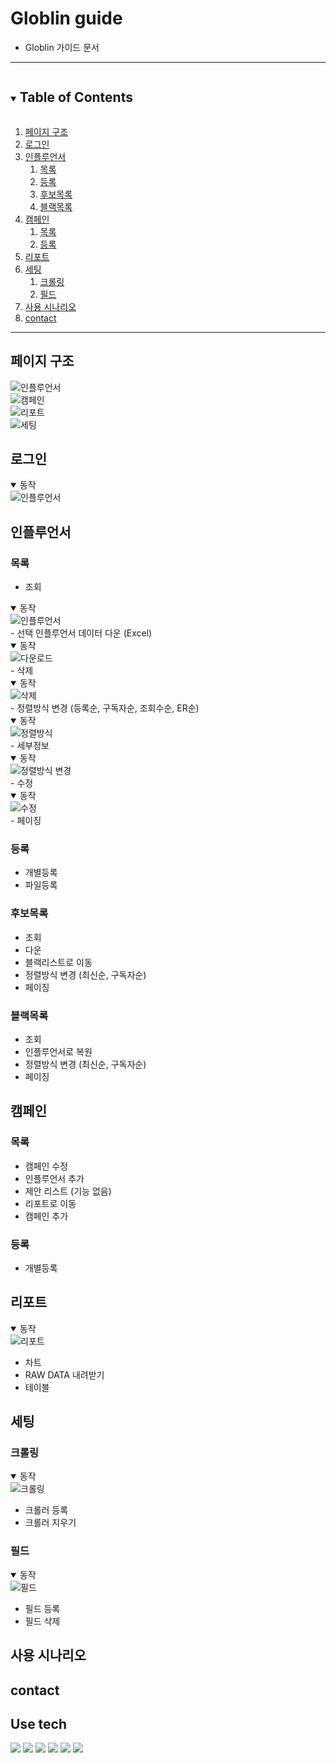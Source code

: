 <!--
*** Thanks for checking out the Best-README-Template. If you have a suggestion
*** that would make this better, please fork the repo and create a pull request
*** or simply open an issue with the tag "enhancement".
*** Thanks again! Now go create something AMAZING! :D
-->

<!-- PROJECT SHIELDS -->
<!--
*** I'm using markdown "reference style" links for readability.
*** Reference links are enclosed in brackets [ ] instead of parentheses ( ).
*** See the bottom of this document for the declaration of the reference variables
*** for contributors-url, forks-url, etc. This is an optional, concise syntax you may use.
*** https://www.markdownguide.org/basic-syntax/#reference-style-links
-->

<!-- PROJECT LOGO -->
# Globlin guide 
- Globlin 가이드 문서

---

<!-- TABLE OF CONTENTS -->
<details open="open">
  <summary><h2 style="display: inline-block">Table of Contents</h2></summary>
  <ol>
    <li>
    <a href="#pages">페이지 구조</a>
    </li>
    <li><a href="#login">로그인</a></li>
    <li>
      <a href="#influencer">인플루언서</a>
       <ol>
    <li><a href="#influencer">목록</a></li>
    <li><a href="#influencer">등록</a></li>
    <li><a href="#influencer">후보목록</a></li>
    <li><a href="#influencer">블랙목록</a></li>
    </ol>
    </li>
    <li><a href="#campaign">캠페인</a>
     <ol>
    <li><a href="#campaign">목록</a></li>
    <li><a href="#campaign">등록</a></li>
    </ol>
    </li>
    <li><a href="#report">리포트</a></li>
    <li><a href="#setting">세팅</a>
     <ol>
    <li><a href="#campaign">크롤링</a></li>
    <li><a href="#campaign">필드</a></li>
    </ol>
    </li>
    <li><a href="#scenarios">사용 시나리오</a></li>
    <li><a href="#contact">contact</a></li>
  </ol>
</details>

---

<div id="pages"/>

## 페이지 구조

<div>
<img style="display: block" alt="인플루언서" src="https://user-images.githubusercontent.com/59603575/118248717-9aa2cf80-b4df-11eb-9a18-d15b8ea5a6b4.png">
<img style="display: block" alt="캠페인" src="https://user-images.githubusercontent.com/59603575/118253828-55819c00-b4e5-11eb-86b5-cdde9d0802f5.png">
<img style="display: block" alt="리포트" src="https://user-images.githubusercontent.com/59603575/118253832-56b2c900-b4e5-11eb-8362-ef77e306dabf.png">
<img style="display: block" alt="세팅" src="https://user-images.githubusercontent.com/59603575/118253835-587c8c80-b4e5-11eb-9d1d-462fbc5ed572.png">
</div>

<!--로그인 설명-->

<div id="login"/>

## 로그인

<details open="close">
  <summary>동작</summary>
<img style="display: block" alt="인플루언서" src="https://user-images.githubusercontent.com/59603575/118250320-4dbff880-b4e1-11eb-9c11-9cb74fac03c2.gif">
</details>

<!-- 인플루언서 -->

<div id="influencer"/>

## 인플루언서
### 목록
- 조회
<details open="close">
  <summary>동작</summary>
<img style="display: block" alt="인플루언서" src="https://user-images.githubusercontent.com/59603575/118420992-19278900-b6fb-11eb-875f-0b1dd0c4c138.gif">
</details>
- 선택 인플루언서 데이터 다운 (Excel)
<details open="close">
  <summary>동작</summary>
<img style="display: block" alt="다운로드" src="https://user-images.githubusercontent.com/59603575/118421149-7b808980-b6fb-11eb-8a4d-d7b8e528a565.gif">
</details>
- 삭제
<details open="close">
  <summary>동작</summary>
<img style="display: block" alt="삭제" src="https://user-images.githubusercontent.com/59603575/118422609-825ccb80-b6fe-11eb-9a60-a8136fca513e.gif">
</details>
- 정렬방식 변경 (등록순, 구독자순, 조회수순, ER순)
<details open="close">
  <summary>동작</summary>
<img style="display: block" alt="정렬방식" src="https://user-images.githubusercontent.com/59603575/118422623-8983d980-b6fe-11eb-8497-b8d7c43c584a.gif">
</details>
- 세부정보
<details open="close">
  <summary>동작</summary>
<img style="display: block" alt="정렬방식 변경" src="https://user-images.githubusercontent.com/59603575/118422628-8d176080-b6fe-11eb-8837-1b4cc914c823.gif">
</details>
- 수정
<details open="close">
  <summary>동작</summary>
<img style="display: block" alt="수정" src="https://user-images.githubusercontent.com/59603575/118422635-90125100-b6fe-11eb-878d-ff209f1d7659.gif">
</details>
- 페이징

### 등록
- 개별등록
- 파일등록

### 후보목록
- 조회
- 다운
- 블랙리스트로 이동
- 정렬방식 변경 (최신순, 구독자순)
- 페이징

### 블랙목록
- 조회
- 인플루언서로 복원
- 정렬방식 변경 (최신순, 구독자순)
- 페이징

<!-- 캠페인 -->

<div id="campaign"/>

## 캠페인
### 목록
- 캠페인 수정
- 인플루언서 추가
- 제안 리스트 (기능 없음)
- 리포트로 이동
- 캠페인 추가

### 등록
- 개별등록

<!-- 리포트 -->

<div id="report"/>

## 리포트
<details open="close">
  <summary>동작</summary>
<img style="display: block" alt="리포트" src="https://user-images.githubusercontent.com/59603575/118423806-ce107480-b700-11eb-9d87-23e233ab9504.gif">
</details>

- 차트
- RAW DATA 내려받기
- 테이블

<!-- 세팅 -->

<div id="setting"/>

## 세팅
### 크롤링
<details open="close">
  <summary>동작</summary>
<img style="display: block" alt="크롤링" src="https://user-images.githubusercontent.com/59603575/118423809-cf41a180-b700-11eb-8750-90f93b6d51a8.gif">
</details>

- 크롤러 등록
- 크롤러 지우기


### 필드
<details open="close">
  <summary>동작</summary>
<img style="display: block" alt="필드" src="https://user-images.githubusercontent.com/59603575/118423810-d10b6500-b700-11eb-9e57-0fcdff2f2278.gif">
</details>

- 필드 등록 
- 필드 삭제


<!-- 시나리오 -->

<div id="scenarios"/>

## 사용 시나리오

<!-- contact -->

<div id="contact"/>

## contact


## Use tech

<span id="use-tech">
  <img src="https://img.shields.io/badge/Javascript-orange?style=flat-square&logo=JavaScript&logoColor=white"/>
  <img src="https://img.shields.io/badge/css-blue?style=flat-square&logo=CSS3&logoColor=white"/>
  <img src="https://img.shields.io/badge/HTML-red?style=flat-square&logo=HTML5&logoColor=white"/>
  <img src="https://img.shields.io/badge/React-blue?style=flat-square&logo=React&logoColor=white"/>
    <img src="https://img.shields.io/badge/Redux-blue?style=flat-square&logo=Redux&logoColor=white"/>
    <img src="https://img.shields.io/badge/Redux-saga-blue?style=flat-square&logo=Redux-saga&logoColor=white"/>
</span>
